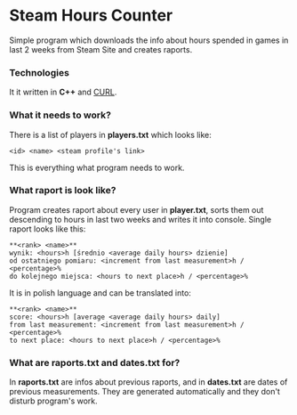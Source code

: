 # Steam Hours Counter
Simple program which downloads the info about hours spended in games in last 2 weeks from Steam Site and creates raports.

### Technologies
It it written in **C++** and [CURL](https://github.com/curl/curl").

### What it needs to work?
There is a list of players in **players.txt** which looks like:
```
<id> <name> <steam profile's link>
```
This is everything what program needs to work. 

### What raport is look like?
Program creates raport about every user in **player.txt**, sorts them out descending to hours in last two weeks and writes it into console. Single raport looks like this:
```
**<rank> <name>**
wynik: <hours>h [średnio <average daily hours> dzienie] 
od ostatniego pomiaru: <increment from last measurement>h / <percentage>%
do kolejnego miejsca: <hours to next place>h / <percentage>%
```

It is in polish language and can be translated into: 
```
**<rank> <name>**
score: <hours>h [average <average daily hours> daily] 
from last measurement: <increment from last measurement>h / <percentage>%
to next place: <hours to next place>h / <percentage>%
```

### What are **raports.txt** and **dates.txt** for?
In **raports.txt** are infos about previous raports, and in **dates.txt** are dates of previous measurements. They are generated automatically and they don't disturb program's work.




